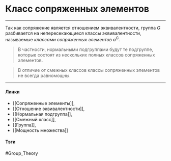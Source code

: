 # Класс сопряженных элементов
***
Так как сопряжение является отношением эквивалентности, группа $G$ разбивается на непересекающиеся классы эквивалентности, называемые *классами сопряженных элементов* $a^G$. 

>В частности, нормальными подгруппами будут те подгруппе, которые состоят из нескольких полных классов сопряженных элементов.

>В отличие от смежных классов классы сопряженных элементов не всегда равномощны.
***
#### Линки
- [[Сопряженные элементы]],
- [[Отношение эквивалентности]],
- [[Нормальная подгруппа]],
- [[Смежный класс]],
- [[Группа]],
- [[Мощность множества]]
#### Тэги 
 #Group_Theory 
